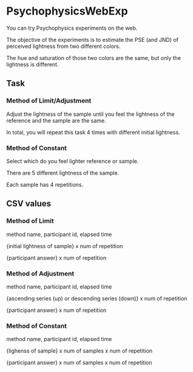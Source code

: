 # PsychophysicsWebExp

You can try Psychophysics experiments on the web.

The objective of the experiments is to estimate the PSE (and JND) of perceived lightness from two different colors.

The hue and saturation of those two colors are the same, but only the lightness is different.

## Task
### Method of Limit/Adjustment
Adjust the lightness of the sample until you feel the lightness of the reference and the sample are the same.

In total, you will repeat this task 4 times with different initial lightness.

### Method of Constant
Select which do you feel lighter reference or sample.

There are 5 different lightness of the sample.

Each sample has 4 repetitions.

## CSV values
### Method of Limit
method name, participant id, elapsed time

{initial lightness of sample} x num of repetition

{participant answer} x num of repetition

### Method of Adjustment
method name, participant id, elapsed time

{ascending series (up) or descending series (down)} x num of repetition

{participant answer} x num of repetition

### Method of Constant
method name, participant id, elapsed time

{lighenss of sample} x num of samples x num of repetition

{participant answer} x num of samples x num of repetition
